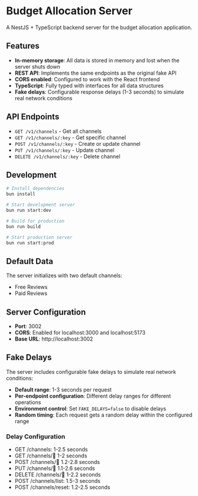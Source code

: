 # Budget Allocation Server

A NestJS + TypeScript backend server for the budget allocation application.

## Features

- **In-memory storage**: All data is stored in memory and lost when the server shuts down
- **REST API**: Implements the same endpoints as the original fake API
- **CORS enabled**: Configured to work with the React frontend
- **TypeScript**: Fully typed with interfaces for all data structures
- **Fake delays**: Configurable response delays (1-3 seconds) to simulate real network conditions

## API Endpoints

- `GET /v1/channels` - Get all channels
- `GET /v1/channels/:key` - Get specific channel
- `POST /v1/channels/:key` - Create or update channel
- `PUT /v1/channels/:key` - Update channel
- `DELETE /v1/channels/:key` - Delete channel

## Development

```bash
# Install dependencies
bun install

# Start development server
bun run start:dev

# Build for production
bun run build

# Start production server
bun run start:prod
```

## Default Data

The server initializes with two default channels:
- Free Reviews
- Paid Reviews

## Server Configuration

- **Port**: 3002
- **CORS**: Enabled for localhost:3000 and localhost:5173
- **Base URL**: http://localhost:3002

## Fake Delays

The server includes configurable fake delays to simulate real network conditions:

- **Default range**: 1-3 seconds per request
- **Per-endpoint configuration**: Different delay ranges for different operations
- **Environment control**: Set `FAKE_DELAYS=false` to disable delays
- **Random timing**: Each request gets a random delay within the configured range

### Delay Configuration

- GET /channels: 1-2.5 seconds
- GET /channels/:key: 1-2 seconds  
- POST /channels/:key: 1.2-2.8 seconds
- PUT /channels/:key: 1.1-2.6 seconds
- DELETE /channels/:key: 1-2.2 seconds
- POST /channels/list: 1.5-3 seconds
- POST /channels/reset: 1.2-2.5 seconds